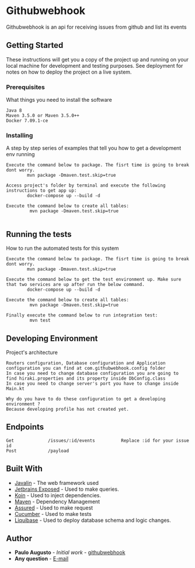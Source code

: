 # Githubwebhook

Githubwebhook is an api for receiving issues from github and list its events 

## Getting Started

These instructions will get you a copy of the project up and running on your local machine for development and testing purposes. See deployment for notes on how to deploy the project on a live system.

### Prerequisites

What things you need to install the software

```
Java 8
Maven 3.5.0 or Maven 3.5.0++
Docker 7.09.1-ce 
```

### Installing

A step by step series of examples that tell you how to get a development env running


```
Execute the command below to package. The fisrt time is going to break dont worry.
        mvn package -Dmaven.test.skip=true
        
Access project's folder by terminal and execute the following instructions to get app up:
        docker-compose up --build -d
        
Execute the command below to create all tables:
         mvn package -Dmaven.test.skip=true 
     
```


## Running the tests

How to run the automated tests for this system


```
Execute the command below to package. The fisrt time is going to break dont worry.
        mvn package -Dmaven.test.skip=true

Execute the command below to get the test environment up. Make sure that two services are up after run the below command.
        docker-compose up --build -d
        
Execute the command below to create all tables:
         mvn package -Dmaven.test.skip=true 

Finally execute the command below to run integration test:
         mvn test
```

## Developing Environment

Project's architecture 
```
Routers configuration, Database configuration and Application configuration you can find at com.githubwebhook.config folder
In case you need to change database configuration you are going to find hiraki.properties and its property inside DbConfig.class
In case you need to change server's port you have to change inside  Main.kt

Why do you have to do these configuration to get a developing environment ?
Because developing profile has not created yet.
```

## Endpoints

```
Get             /issues/:id/events          Replace :id for your issue id
Post            /payload
```


## Built With

* [Javalin](https://javalin.io/)            - The web framework used
* [Jetbrains Exposed](https://github.com/JetBrains/Exposed/wiki)     - Used to make queries.
* [Koin](https://insert-koin.io/)     - Used to inject dependencies.
* [Maven](https://maven.apache.org/)        - Dependency Management
* [Assured](http://rest-assured.io/)        - Used to make request
* [Cucumber](https://cucumber.io/)          - Used to make tests
* [Liquibase](https://www.liquibase.org/)   - Used to deploy database schema and logic changes.




## Author

* **Paulo Augusto**  - *Initial work* - [githubwebhook](https://github.com/paulo3425/githubwebhook)
* **Any question**  -  [E-mail](paulo-3425@hotmail.com)





